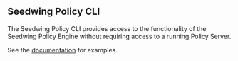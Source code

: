 ## Seedwing Policy CLI

The Seedwing Policy CLI provides access to the functionality of the Seedwing
Policy Engine without requiring access to a running Policy Server.

See the [documentation](https://docs.seedwing.io/cli/dev/index.html) for examples.

